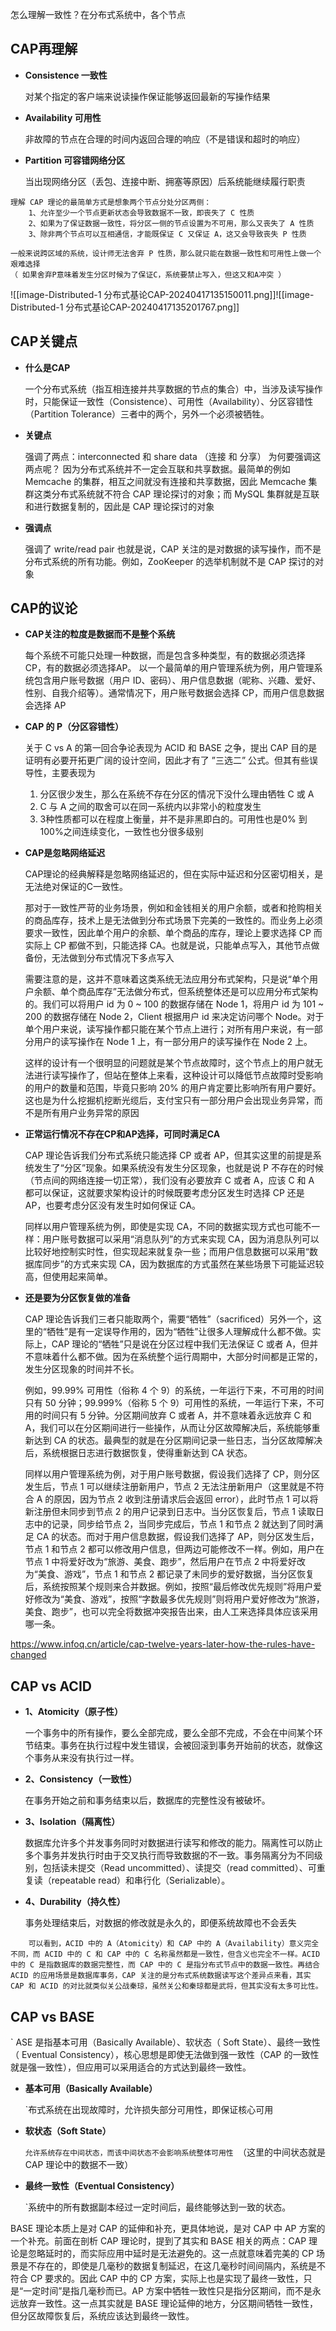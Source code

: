 怎么理解一致性？在分布式系统中，各个节点

## CAP再理解

-  **Consistence 一致性**

	对某个指定的客户端来说读操作保证能够返回最新的写操作结果


- **Availability 可用性**

	非故障的节点在合理的时间内返回合理的响应（不是错误和超时的响应）

-  **Partition 可容错网络分区**

	当出现网络分区（丢包、连接中断、拥塞等原因）后系统能继续履行职责


```
理解 CAP 理论的最简单方式是想象两个节点分处分区两侧：
	1、允许至少一个节点更新状态会导致数据不一致，即丧失了 C 性质
	2、如果为了保证数据一致性，将分区一侧的节点设置为不可用，那么又丧失了 A 性质
	3、除非两个节点可以互相通信，才能既保证 C 又保证 A，这又会导致丧失 P 性质
	
一般来说跨区域的系统，设计师无法舍弃 P 性质，那么就只能在数据一致性和可用性上做一个艰难选择
（ 如果舍弃P意味着发生分区时候为了保证C，系统要禁止写入，但这又和A冲突 ）
```


![[image-Distributed-1  分布式基论CAP-20240417135150011.png]]![[image-Distributed-1  分布式基论CAP-20240417135201767.png]]

## CAP关键点

-  **什么是CAP**

	一个分布式系统（指互相连接并共享数据的节点的集合）中，当涉及读写操作时，只能保证一致性（Consistence）、可用性（Availability）、分区容错性（Partition Tolerance）三者中的两个，另外一个必须被牺牲。

-  **关键点**

	 强调了两点：interconnected 和 share data （连接 和 分享）
	 为何要强调这两点呢？ 因为分布式系统并不一定会互联和共享数据。最简单的例如 Memcache 的集群，相互之间就没有连接和共享数据，因此 Memcache 集群这类分布式系统就不符合 CAP 理论探讨的对象；而 MySQL 集群就是互联和进行数据复制的，因此是 CAP 理论探讨的对象

- **强调点**

	强调了 write/read pair
	也就是说，CAP 关注的是对数据的读写操作，而不是分布式系统的所有功能。例如，ZooKeeper 的选举机制就不是 CAP 探讨的对象


## CAP的议论

-  **CAP关注的粒度是数据而不是整个系统**

	每个系统不可能只处理一种数据，而是包含多种类型，有的数据必须选择 CP，有的数据必须选择AP。
	以一个最简单的用户管理系统为例，用户管理系统包含用户账号数据（用户 ID、密码）、用户信息数据（昵称、兴趣、爱好、性别、自我介绍等）。通常情况下，用户账号数据会选择 CP，而用户信息数据会选择 AP


- **CAP 的 P（分区容错性）**

	关于 C vs A 的第一回合争论表现为 ACID 和 BASE 之争，提出 CAP 目的是证明有必要开拓更广阔的设计空间，因此才有了 ”三选二” 公式。但其有些误导性，主要表现为
	1.  分区很少发生，那么在系统不存在分区的情况下没什么理由牺牲 C 或 A
	2.  C 与 A 之间的取舍可以在同一系统内以非常小的粒度发生
	3.  3种性质都可以在程度上衡量，并不是非黑即白的。可用性也是0% 到 100%之间连续变化，一致性也分很多级别

- **CAP是忽略网络延迟**

	CAP理论的经典解释是忽略网络延迟的，但在实际中延迟和分区密切相关，是无法绝对保证的C一致性。
	
	那对于一致性严苛的业务场景，例如和金钱相关的用户余额，或者和抢购相关的商品库存，技术上是无法做到分布式场景下完美的一致性的。而业务上必须要求一致性，因此单个用户的余额、单个商品的库存，理论上要求选择 CP 而实际上 CP 都做不到，只能选择 CA。也就是说，只能单点写入，其他节点做备份，无法做到分布式情况下多点写入
	
	需要注意的是，这并不意味着这类系统无法应用分布式架构，只是说“单个用户余额、单个商品库存”无法做分布式，但系统整体还是可以应用分布式架构的。我们可以将用户 id 为 0 ~ 100 的数据存储在 Node 1，将用户 id 为 101 ~ 200 的数据存储在 Node 2，Client 根据用户 id 来决定访问哪个 Node。对于单个用户来说，读写操作都只能在某个节点上进行；对所有用户来说，有一部分用户的读写操作在 Node 1 上，有一部分用户的读写操作在 Node 2 上。
	
	这样的设计有一个很明显的问题就是某个节点故障时，这个节点上的用户就无法进行读写操作了，但站在整体上来看，这种设计可以降低节点故障时受影响的用户的数量和范围，毕竟只影响 20% 的用户肯定要比影响所有用户要好。这也是为什么挖掘机挖断光缆后，支付宝只有一部分用户会出现业务异常，而不是所有用户业务异常的原因


- **正常运行情况不存在CP和AP选择，可同时满足CA**

	CAP 理论告诉我们分布式系统只能选择 CP 或者 AP，但其实这里的前提是系统发生了“分区”现象。如果系统没有发生分区现象，也就是说 P 不存在的时候（节点间的网络连接一切正常），我们没有必要放弃 C 或者 A，应该 C 和 A 都可以保证，这就要求架构设计的时候既要考虑分区发生时选择 CP 还是 AP，也要考虑分区没有发生时如何保证 CA。
	
	同样以用户管理系统为例，即使是实现 CA，不同的数据实现方式也可能不一样：用户账号数据可以采用“消息队列”的方式来实现 CA，因为消息队列可以比较好地控制实时性，但实现起来就复杂一些；而用户信息数据可以采用“数据库同步”的方式来实现 CA，因为数据库的方式虽然在某些场景下可能延迟较高，但使用起来简单。



- **还是要为分区恢复做的准备**

	CAP 理论告诉我们三者只能取两个，需要“牺牲”（sacrificed）另外一个，这里的“牺牲”是有一定误导作用的，因为“牺牲”让很多人理解成什么都不做。实际上，CAP 理论的“牺牲”只是说在分区过程中我们无法保证 C 或者 A，但并不意味着什么都不做。因为在系统整个运行周期中，大部分时间都是正常的，发生分区现象的时间并不长。
	
	例如，99.99% 可用性（俗称 4 个 9）的系统，一年运行下来，不可用的时间只有 50 分钟；99.999%（俗称 5 个 9）可用性的系统，一年运行下来，不可用的时间只有 5 分钟。分区期间放弃 C 或者 A，并不意味着永远放弃 C 和 A，我们可以在分区期间进行一些操作，从而让分区故障解决后，系统能够重新达到 CA 的状态。最典型的就是在分区期间记录一些日志，当分区故障解决后，系统根据日志进行数据恢复，使得重新达到 CA 状态。
	
	同样以用户管理系统为例，对于用户账号数据，假设我们选择了 CP，则分区发生后，节点 1 可以继续注册新用户，节点 2 无法注册新用户（这里就是不符合 A 的原因，因为节点 2 收到注册请求后会返回 error），此时节点 1 可以将新注册但未同步到节点 2 的用户记录到日志中。当分区恢复后，节点 1 读取日志中的记录，同步给节点 2，当同步完成后，节点 1 和节点 2 就达到了同时满足 CA 的状态。而对于用户信息数据，假设我们选择了 AP，则分区发生后，节点 1 和节点 2 都可以修改用户信息，但两边可能修改不一样。例如，用户在节点 1 中将爱好改为“旅游、美食、跑步”，然后用户在节点 2 中将爱好改为“美食、游戏”，节点 1 和节点 2 都记录了未同步的爱好数据，当分区恢复后，系统按照某个规则来合并数据。例如，按照“最后修改优先规则”将用户爱好修改为“美食、游戏”，按照“字数最多优先规则”则将用户爱好修改为“旅游，美食、跑步”，也可以完全将数据冲突报告出来，由人工来选择具体应该采用哪一条。

https://www.infoq.cn/article/cap-twelve-years-later-how-the-rules-have-changed

## CAP  vs  ACID

-  **1、Atomicity（原子性）**

	一个事务中的所有操作，要么全部完成，要么全部不完成，不会在中间某个环节结束。事务在执行过程中发生错误，会被回滚到事务开始前的状态，就像这个事务从来没有执行过一样。

-  **2、Consistency（一致性）**

	在事务开始之前和事务结束以后，数据库的完整性没有被破坏。

-  **3、Isolation（隔离性）**

	数据库允许多个并发事务同时对数据进行读写和修改的能力。隔离性可以防止多个事务并发执行时由于交叉执行而导致数据的不一致。事务隔离分为不同级别，包括读未提交（Read uncommitted）、读提交（read committed）、可重复读（repeatable read）和串行化（Serializable）。

-  **4、Durability（持久性）**

	事务处理结束后，对数据的修改就是永久的，即便系统故障也不会丢失

```
	可以看到，ACID 中的 A（Atomicity）和 CAP 中的 A（Availability）意义完全不同，而 ACID 中的 C 和 CAP 中的 C 名称虽然都是一致性，但含义也完全不一样。ACID 中的 C 是指数据库的数据完整性，而 CAP 中的 C 是指分布式节点中的数据一致性。再结合 ACID 的应用场景是数据库事务，CAP 关注的是分布式系统数据读写这个差异点来看，其实 CAP 和 ACID 的对比就类似关公战秦琼，虽然关公和秦琼都是武将，但其实没有太多可比性。
```


## CAP  vs  BASE

  ` ASE 是指基本可用（Basically Available）、软状态（ Soft State）、最终一致性（ Eventual Consistency），核心思想是即使无法做到强一致性（CAP 的一致性就是强一致性），但应用可以采用适合的方式达到最终一致性。

 -  **基本可用（Basically Available）**
 
	  `布式系统在出现故障时，允许损失部分可用性，即保证核心可用

 - **软状态（Soft State）**
 
	`允许系统存在中间状态，而该中间状态不会影响系统整体可用性
	`（这里的中间状态就是 CAP 理论中的数据不一致）
 
 - **最终一致性（Eventual Consistency）** 
  
   `系统中的所有数据副本经过一定时间后，最终能够达到一致的状态。

BASE 理论本质上是对 CAP 的延伸和补充，更具体地说，是对 CAP 中 AP 方案的一个补充。前面在剖析 CAP 理论时，提到了其实和 BASE 相关的两点：CAP 理论是忽略延时的，而实际应用中延时是无法避免的。这一点就意味着完美的 CP 场景是不存在的，即使是几毫秒的数据复制延迟，在这几毫秒时间间隔内，系统是不符合 CP 要求的。因此 CAP 中的 CP 方案，实际上也是实现了最终一致性，只是“一定时间”是指几毫秒而已。AP 方案中牺牲一致性只是指分区期间，而不是永远放弃一致性。这一点其实就是 BASE 理论延伸的地方，分区期间牺牲一致性，但分区故障恢复后，系统应该达到最终一致性。